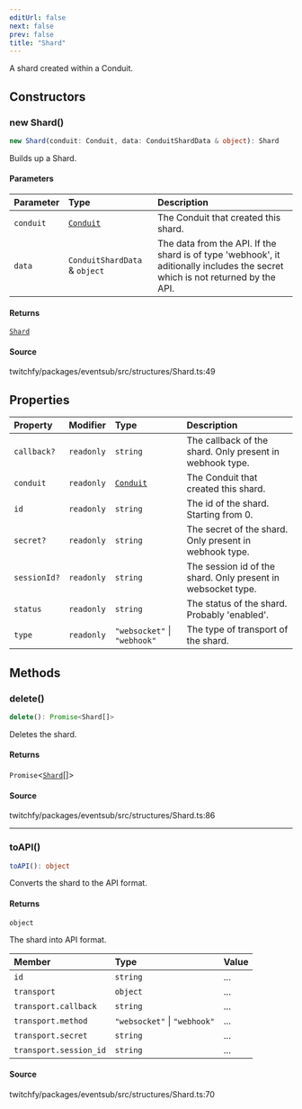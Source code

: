 ```yaml
---
editUrl: false
next: false
prev: false
title: "Shard"
---
```


A shard created within a Conduit.

## Constructors

### new Shard()

```ts
new Shard(conduit: Conduit, data: ConduitShardData & object): Shard
```

Builds up a Shard.

#### Parameters

| Parameter | Type | Description |
| :------ | :------ | :------ |
| `conduit` | [`Conduit`](/api/eventsub/classes/conduit/) | The Conduit that created this shard. |
| `data` | `ConduitShardData` & `object` | The data from the API. If the shard is of type 'webhook', it aditionally includes the secret which is not returned by the API. |

#### Returns

[`Shard`](/api/eventsub/classes/shard/)

#### Source

twitchfy/packages/eventsub/src/structures/Shard.ts:49

## Properties

| Property | Modifier | Type | Description |
| :------ | :------ | :------ | :------ |
| `callback?` | `readonly` | `string` | The callback of the shard. Only present in webhook type. |
| `conduit` | `readonly` | [`Conduit`](/api/eventsub/classes/conduit/) | The Conduit that created this shard. |
| `id` | `readonly` | `string` | The id of the shard. Starting from 0. |
| `secret?` | `readonly` | `string` | The secret of the shard. Only present in webhook type. |
| `sessionId?` | `readonly` | `string` | The session id of the shard. Only present in websocket type. |
| `status` | `readonly` | `string` | The status of the shard. Probably 'enabled'. |
| `type` | `readonly` | `"websocket"` \| `"webhook"` | The type of transport of the shard. |

## Methods

### delete()

```ts
delete(): Promise<Shard[]>
```

Deletes the shard.

#### Returns

`Promise`\<[`Shard`](/api/eventsub/classes/shard/)[]\>

#### Source

twitchfy/packages/eventsub/src/structures/Shard.ts:86

***

### toAPI()

```ts
toAPI(): object
```

Converts the shard to the API format.

#### Returns

`object`

The shard into API format.

| Member | Type | Value |
| :------ | :------ | :------ |
| `id` | `string` | ... |
| `transport` | `object` | ... |
| `transport.callback` | `string` | ... |
| `transport.method` | `"websocket"` \| `"webhook"` | ... |
| `transport.secret` | `string` | ... |
| `transport.session_id` | `string` | ... |

#### Source

twitchfy/packages/eventsub/src/structures/Shard.ts:70
